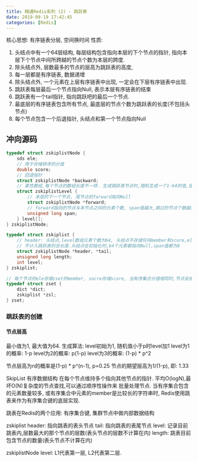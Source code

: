 ```yaml
---
title: 精通Redis系列 (2) - 跳跃表
date: 2019-09-19 17:42:45
categories: [Redis]
---
```

核心思想: 有序链表分层, 空间换时间
性质:
1. 头结点中有一个64层结构, 每层结构包含指向本层的下个节点的指针, 指向本层下个节点中间所跨越的节点个数为本层的跨度.
2. 除头结点外, 层数最多的节点的层高为跳跃表的高度,
3. 每一层都是有序链表, 数据递增
4. 除头结点外, 一个元素在上层有序链表中出现, 一定会在下层有序链表中出现.
5. 跳跃表每层最后一个节点指向Null, 表示本层有序链表的结束
6. 跳跃表有一个tail指针, 指向跳跃吧的最后一个节点.
7. 最底层的有序链表包含所有节点, 最底层的节点个数为跳跃表的长度(不包括头节点)
8. 每个节点包含一个后退指针, 头结点和第一个节点指向Null

## 冲向源码
```c
typedef struct zskiplistNode {
    sds ele;
    // 用于存储排序的分值
    double score;
    // 回退指针
    struct zskiplistNode *backward;
    // 柔性数组,每个节点的数组长度不一样. 生成跳跃表节点时,随机生成一个1-64的值,值越大出现的概率越低
    struct zskiplistLevel {
        // 本层的下一个节点, 尾节点的forward指向Null
        struct zskiplistNode *forward;
        // forward指向的节点与本节点之间的元素个数, span值越大,跳过的节点个数越多
        unsigned long span;
    } level[];
} zskiplistNode;

typedef struct zskiplist {
    // header: 头结点,level数组元素个数为64, 头结点不存储任何member和score,ele为Null,score为0,
    // 不计入跳跃表的总长度.头结点在初始化时,64个元素都指向Null,span值都为0
    struct zskiplistNode *header, *tail;
    unsigned long length;
    int level;
} zskiplist;

// 每个节点的ele存储zset的member, socre存储score, 当有序集合分值相同时,节点会按member的字典序进行排序
typedef struct zset {
    dict *dict;
    zskiplist *zsl;
} zset;
```

### 跳跃表的创建
#### 节点层高
最小值为1, 最大值为64.
生成算法: level初始为1, 随机值小于p时level加1
    level为1的概率: 1-p
    level为2的概率: p(1-p)
    level为3的概率: (1-p) * p^2

节点层高为n的概率是(1-p) * p^(n-1), p=0.25
节点的期望层高为1/(1-p), 即: 1.33



SkipList 有序数据结构
    在每个节点维持多个指向其他节点的指针.
    平均O(logN),最坏O(N)复杂度的节点查找,可以通过顺序性操作来
        批量处理节点.
    当有序集合包含的元素数量较多, 或有序集合中元素的member是比较长的字符串时,
    Redis使用跳表来作为有序集合键的底层实现.

跳表在Redis的两个应用: 有序集合键, 集群节点中做内部数据结构


zskiplist 
    header: 指向跳表的表头节点
    tail: 指向跳表的表尾节点
    level: 记录目前跳表内,层数最大的那个节点的层数(表头节点的层数不计算在内)
    length: 跳表目前包含节点的数量(表头节点不计算在内)

zskiplistNode
    level: L1代表第一层, L2代表第二层.